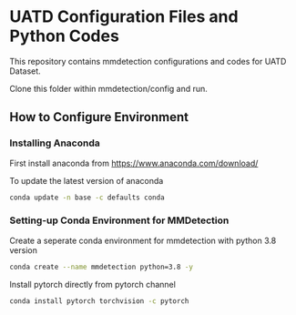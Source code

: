 # UATD Configuration Files and Python Codes
This repository contains mmdetection configurations and codes for UATD Dataset.

Clone this folder within mmdetection/config and run.


## How to Configure Environment

### Installing Anaconda
First install anaconda from https://www.anaconda.com/download/

To update the latest version of anaconda
```bash
conda update -n base -c defaults conda
```

### Setting-up Conda Environment for MMDetection
Create a seperate conda environment for mmdetection with python 3.8 version
```bash
conda create --name mmdetection python=3.8 -y
```

Install pytorch directly from pytorch channel
```bash
conda install pytorch torchvision -c pytorch
```

